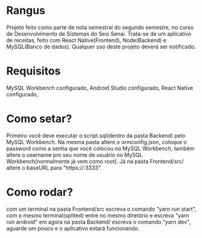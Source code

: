# Rangus

Projeto feito como parte de nota semestral do segundo semestre, no curso de Desenvolvimento de Sistemas do Sesi Senai.
Trata-se de um aplicativo de receitas, feito com React Native(Frontend), Node(Backend) e MySQL(Banco de dados).
Qualquer uso deste projeto deverá ser notificado.

# Requisitos
MySQL Workbench configurado,
  Android Studio configurado,
  React Native configurado,
# Como setar?

Primeiro você deve executar o script.sql(dentro da pasta Backend) pelo MySQL Workbench. Na mesma pasta altere o ormconfig.json, coloque o password como a senha que você colocou no MySQL Workbench, também altere o username pro seu nome de usuário no MySQL Workbench(normalmente já vem como root).
Já na pasta Frontend/src/ altere o baseURL para "https://<seu ip>:3333".

# Como rodar?
com um terminal na pasta Frontend/src escreva o comando "yarn run start", com o mesmo terminal(splited) entre no mesmo diretório e escreva "yarn run android"
em agora na pasta Backend/ escreva o comando "yarn dev", aguarde um pouco e o aplicativo estará funcionando.


